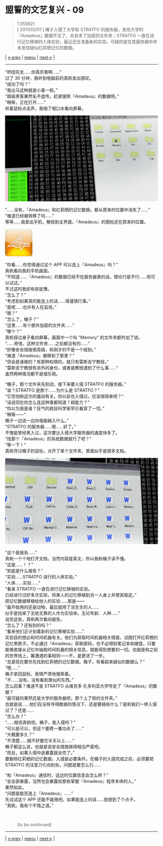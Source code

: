 # 盟誓的文艺复兴 - 09
> 1.055821  
> [ 2011/02/01 ] 桶子入侵了大学和 STRATFO 的服务器，发现大学的『Amadeus』数据不见了，并且多了加密的文件夹；STRATFO 一直在进行记忆移植的人体实验，最近还在准备新的实验，可疑的是在其服务器中并未发现疑似红莉栖记忆的数据。  

| [←prev](./0130) | [menu](../) | [next→](./0132) |

---

“桥田先生……你真厉害啊……”  
过了 30 分钟，我听到电脑前的真帆发出感叹。  
“成功了吗？”  
“我出马这种就是小事一桩。”  
“超级黑客果然名不虚传。赶紧搜索『Amadeus』的数据吧。”  
“稍等，正在打开……”  
听着鼠标点击声，我咽了咽口水看向屏幕。  

![](../static/image/0131-1.png)

“……没有，『Amadeus』和红莉栖的记忆数据，都从原来的位置中消失了……”  
“难道已经被转移了吗……”  
等等……我拿出手机，解锁到主界面，『Amadeus』的图标还在原来的位置。  

![](../static/image/emoji/app-amadeus.png)

“你看……你觉得通过这个 APP 可以连上『Amadeus』吗？”  
真帆看向我的手机画面。  
“不知道……『Amadeus』的数据已经不在服务器里的话，理论行是不行……但可以试试。”  
不过这时我却有些犹豫。  
“怎么了？”  
“考虑到如果真的能连上的话……得谨慎行事。”  
“是呢……也许有人在监视。”  
“嗯？”  
“怎么了，桶子？”  
“这里……有个额外加密的文件夹……”  
“哪个？”  
真帆探过身子看向屏幕，画面中一个叫 “Memory” 的文件夹额外加了锁。  
“……奇怪，这种文件夹……之前都没有的……”  
“好像安全措施很高级，和刚才的不是一个级别。”  
“难道『Amadeus』被移到了那里？”  
“但会是谁做的？有那种权限的，就只有雷斯吉宁教授。”  
“雷斯吉宁教授有另外的身份，或者是教授遇到了什么事……”  
虽然两种情况都不是很乐观。  

“桶子，那个文件夹先别动，接下来要入侵 STRATFO 的服务器。”  
“诶？STRATFO 是那个……为什么是 STRATFO？”  
“它恐怕和这次的骚动有关。你以前也入侵过，应该很简单吧？”  
“话说冈伦你怎么连这种事都知道？超能力？”  
“你以为我是谁？狂气的疯狂科学家早已看穿了一切。”  
“稍等——”  
桶子一边说一边向电脑输入什么。”  
“STRATFO 的服务器……嗯……好了。”  
不愧是曾经黑入过，这次要比入侵大学服务器的速度快多了。  
“找那个『Amadeus』的系统数据就行了吧？”  
“等一下！”  
真帆夺过桶子的鼠标，点开了某个文件夹，里面似乎是很多文档。  

![](../static/image/0131-2.png)

“这个是报告……”  
真帆一个个地打开文档，当然内容是英文，所以我和桶子读不懂。  
“这是……！？”  
“到底是什么报告？”  
“实验……STRATFO 进行的人体实验。”  
“人体……实验……”  
“看来 STRATFO 一直在进行记忆移植的实验。  
 已经进行过好多次实验，将某人的记忆移植到另一人身上并使其稳定。”  
把记忆数据移植给他人的实验……那是——  
“最开始用的还是动物，最后就用了活生生的人……  
 似乎是找来了无依无靠的人作为实验体。无论年龄、人种……”  
说完这些，真帆再次看向报告。  
“怎么了？还有别的吗？”  
“看来他们正计划着新的记忆移植实验……”  
实验目的想必和时间机器有关。他们为获取时间机器相关情报，试图打开红莉栖的记忆黑匣子。不必通过『Amadeus』获取密码，也不必得到笔记本和硬盘，只要能够直接从记忆中抽取时间机器的相关信息，就能得到想要的一切。也就是和之前的世界线上，篝遭遇的事相同——不，是更进了一步。  
“总是现在要优先找到红莉栖的记忆数据。桶子，有看起来疑似的数据么？”  
“嗯……”  
桶子拿回鼠标，表情严肃地搜索着。  
“不……没有，没有看到类似的东西。”  
怎么回事？难道不是 STRATFO 从维克多·孔多利亚大学夺走了『Amadeus』的数据？  
“最可疑的果然还是大学的服务器吧，那个上了锁的文件夹。”  
也就是说……他们在没有夺得数据的情况下，还是要搞些什么？是和我们一样入侵过了？还是……  
“怎么办？”  
“……相信真帆吧。桶子，能入侵吗？”  
“可以是可以，但这个要费一番功夫了……”  
“大概要多久？”  
“不清楚……搞不好要花半天以上……”  
桶子都这么说，也就是说安全措施做得相当严密吧。  
“而且，如果入侵中途暴露就全完了。”  
要删除红莉栖的记忆数据，入侵是必要条件。在桶子的入侵完成之前，必须要把 STRATFO 的注意力引向别处。问题是要怎么引……  

“和『Amadeus』通信时，这边的位置信息会怎么样？”  
“会全部暴露，当然也会暴露给那些掌握『Amadeus』程序本体的人。”  
果然如此。  
“问题是能否连上『Amadeus』……”  
先试试这个 APP 还能不能用吧。如果能连上的话……我想到了个点子。  
“真帆，我有个不情之请。”  


<br/>

> (to be continued)
---

| [←prev](./0130) | [menu](../) | [next→](./0132) |
